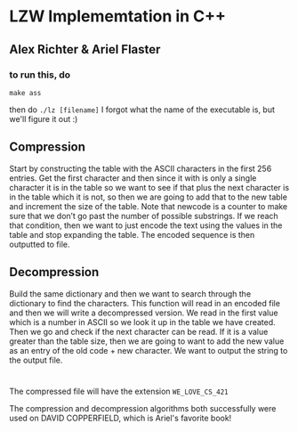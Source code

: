 # LZW Implememtation in C++ 
## Alex Richter & Ariel Flaster



### to run this, do 
`make ass`


then do 
`./lz [filename]`
I forgot what the name of the executable is, but we'll figure it out :)

## Compression
Start by constructing the table  with the ASCII characters in the first 256 entries. Get the first character and then since it with is only a single character it is in the table so we want to see if that plus the next character is in the 
table which it is not, so then we are going to add that to the new table and increment the size of the table. Note that newcode is a counter to make sure that we don’t go past the number of possible substrings. If we reach that condition, then we want to just encode the text using the values in the table and stop expanding the table. The encoded sequence is then outputted to file. 

## Decompression
Build the same dictionary and then we want to search through the dictionary to find the characters. This function will read in an encoded file and then we will write a decompressed version. 
We read in the first value which is a number in ASCII so we look it up in the table we have created. Then we go and check if the next character can be read. If it is a value greater than the table size, then we are going 
to want to add the new value as an entry of the old code + new character. We want to output the string to the output file. 

#

The compressed file will have the extension `WE_LOVE_CS_421`

The compression and decompression algorithms both successfully were used on DAVID COPPERFIELD, which is Ariel's favorite book!

